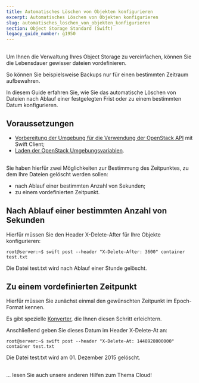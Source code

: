 ```yaml
---
title: Automatisches Löschen von Objekten konfigurieren
excerpt: Automatisches Löschen von Objekten konfigurieren
slug: automatisches_loschen_von_objekten_konfigurieren
section: Object Storage Standard (Swift)
legacy_guide_number: g1950
---
```



##
Um Ihnen die Verwaltung Ihres Object Storage zu vereinfachen, können Sie die Lebensdauer gewisser dateien vordefinieren.

So können Sie beispielsweise Backups nur für einen bestimmten Zeitraum aufbewahren.

In diesem Guide erfahren Sie, wie Sie das automatische Löschen von Dateien nach Ablauf einer festgelegten Frist oder zu einem bestimmten Datum konfigurieren.


## Voraussetzungen

- [Vorbereitung der Umgebung für die Verwendung der OpenStack API]({legacy}1851) mit Swift Client;
- [Laden der OpenStack Umgebungsvariablen]({legacy}1852).




##
Sie haben hierfür zwei Möglichkeiten zur Bestimmung des Zeitpunktes, zu dem Ihre Dateien gelöscht werden sollen:

- nach Ablauf einer bestimmten Anzahl von Sekunden;
- zu einem vordefinierten Zeitpunkt.




## Nach Ablauf einer bestimmten Anzahl von Sekunden
Hierfür müssen Sie den Header X-Delete-After für Ihre Objekte konfigurieren:


```
root@server:~$ swift post --header "X-Delete-After: 3600" container test.txt
```


Die Datei test.txt wird nach Ablauf einer Stunde gelöscht.


## Zu einem vordefinierten Zeitpunkt
Hierfür müssen Sie zunächst einmal den gewünschten Zeitpunkt im Epoch-Format kennen.

Es gibt spezielle [Konverter](http://www.epochconverter.com/), die Ihnen diesen Schritt erleichtern.

Anschließend geben Sie dieses Datum im Header X-Delete-At an:


```
root@server:~$ swift post --header "X-Delete-At: 1448928000000" container test.txt
```


Die Datei test.txt wird am 01. Dezember 2015 gelöscht.


##
... lesen Sie auch unsere anderen Hilfen zum Thema Cloud!
